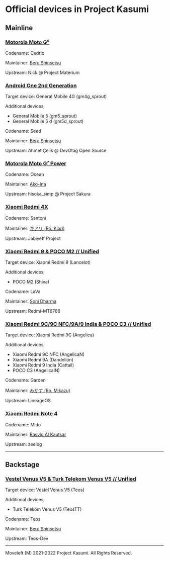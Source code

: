 # Official devices in Project Kasumi

## Mainline

### [Motorola Moto G⁵](https://github.com/Kasumi-Devices/android_device_motorola_cedric)

Codename: Cedric

Maintainer: [Beru Shinsetsu](https://t.me/WindowZ414)

Upstream: Nick @ Project Materium

### [Android One 2nd Generation](https://github.com/Kasumi-Devices/android_device_google_seed)

Target device: General Mobile 4G (gm4g_sprout)

Additional devices;
- General Mobile 5 (gm5_sprout)
- General Mobile 5 d (gm5d_sprout)

Codename: Seed

Maintainer: [Beru Shinsetsu](https://t.me/WindowZ414)

Upstream: Ahmet Çelik @ DevOtağ Open Source

### [Motorola Moto G⁷ Power](https://github.com/Kasumi-Devices/android_device_motorola_ocean)

Codename: Ocean

Maintainer: [Ako-Ina](https://t.me/ako_ina)

Upstream: hisoka_simp @ Project Sakura

### [Xiaomi Redmi 4X](https://github.com/Kasumi-Devices/android_device_xiaomi_santoni)

Codename: Santoni

Maintainer: [キアリ (Ro. Kiari)](https://t.me/Krxyzn)

Upstream: Jabiyeff Project

### [Xiaomi Redmi 9 & POCO M2 // Unified](https://github.com/Kasumi-Devices/android_device_xiaomi_lava)

Target device: Xiaomi Redmi 9 (Lancelot)

Additional devices;
- POCO M2 (Shiva)

Codename: LaVa

Maintainer: [Soni Dharma](https://t.me/DreamersGo)

Upstream: Redmi-MT6768

### [Xiaomi Redmi 9C/9C NFC/9A/9 India & POCO C3 // Unified](https://github.com/Kasumi-Devices/android_device_xiaomi_garden)

Target device: Xiaomi Redmi 9C (Angelica)

Additional devices;
- Xiaomi Redmi 9C NFC (AngelicaN)
- Xiaomi Redmi 9A (Dandelion)
- Xiaomi Redmi 9 India (Cattail)
- POCO C3 (AngelicaIN)

Codename: Garden

Maintainer: [みかず (Ro. Mikazu)](https://t.me/mikazuuu07)

Upstream: LineageOS

### [Xiaomi Redmi Note 4](https://github.com/Kasumi-Devices/android_device_xiaomi_mido)

Codename: Mido

Maintainer: [Rasyid Al Kautsar](https://t.me/AswLueEmang)

Upstream: zeelog

-----

## Backstage

### [Vestel Venus V5 & Turk Telekom Venus V5 // Unified](https://github.com/Kasumi-Devices/android_device_vestel_teos)

Target device: Vestel Venus V5 (Teos)

Additional devices;
- Turk Telekom Venus V5 (TeosTT)

Codename: Teos

Maintainer: [Beru Shinsetsu](https://t.me/WindowZ414)

Upstream: Teos-Dev

-----

Moveleft (M) 2021-2022 Project Kasumi. All Rights Reserved.
